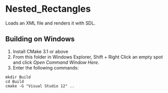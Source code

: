 # Nested_Rectangles

Loads an XML file and renders it with SDL.

## Building on Windows
1. Install CMake 3.1 or above
2. From this folder in Windows Explorer, Shift + Right Click an empty spot and click *Open
   Command Window Here*.
3. Enter the following commands:
```
mkdir Build
cd Build
cmake -G "Visual Studio 12" ..
```

